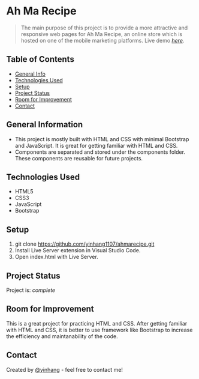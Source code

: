 # Ah Ma Recipe
> The main purpose of this project is to provide a more attractive and responsive web pages for Ah Ma Recipe, an online store which is hosted on one of the mobile marketing platforms.
> Live demo [_here_](https://ahmarecipe.netlify.app/). 

## Table of Contents
* [General Info](#general-information)
* [Technologies Used](#technologies-used)
* [Setup](#setup)
* [Project Status](#project-status)
* [Room for Improvement](#room-for-improvement)
* [Contact](#contact)


## General Information
- This project is mostly built with HTML and CSS with minimal Bootstrap and JavaScript. It is great for getting familiar with HTML and CSS.
- Components are separated and stored under the components folder. These components are reusable for future projects.


## Technologies Used
- HTML5
- CSS3
- JavaScript
- Bootstrap

## Setup
1. git clone https://github.com/yinhang1107/ahmarecipe.git
2. Install Live Server extension in Visual Studio Code.
3. Open index.html with Live Server.


## Project Status
Project is:  _complete_


## Room for Improvement
This is a great project for practicing HTML and CSS. After getting familiar with HTML and CSS, it is better to use framework like Bootstrap to increase the efficiency and maintanability of the code.


## Contact
Created by [@yinhang](https://www.yinhang.netlify.app/) - feel free to contact me!

